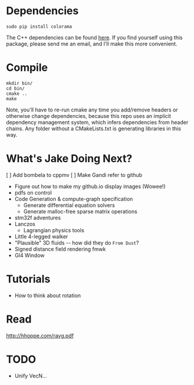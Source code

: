 
# Dependencies

```shell
sudo pip install colorama
```

The C++ dependencies can be found [here](https://github.com/jpanikulam/jpanikulam.github.io/blob/master/bash/setup.sh). If you find yourself using this package, please send me an email, and I'll make this more convenient.


# Compile
```shell
mkdir bin/
cd bin/
cmake ..
make
```

Note, you'll have to re-run cmake any time you add/remove headers or otherwise change dependencies, because this repo uses an implicit dependency management system, which infers dependencies from header chains. Any folder without a CMakeLists.txt is generating libraries in this way.


# What's Jake Doing Next?
[ ] Add bombela to cppmv
[ ] Make Gandi refer to github
* Figure out how to make my github.io display images (Wowee!)
* pdfs on control
* Code Generation & compute-graph specification
    * Generate differential equation solvers
    * Generate malloc-free sparse matrix operations
* stm32f adventures
* Lanczos
    * Lagrangian physics tools
* Little 4-legged walker
* "Plausible" 3D fluids -- how did they do `From Dust`?
* Signed distance field rendering fmwk
* Gl4 Window

# Tutorials
* How to think about rotation


# Read
http://hhoppe.com/ravg.pdf

# TODO
* Unify VecN...
